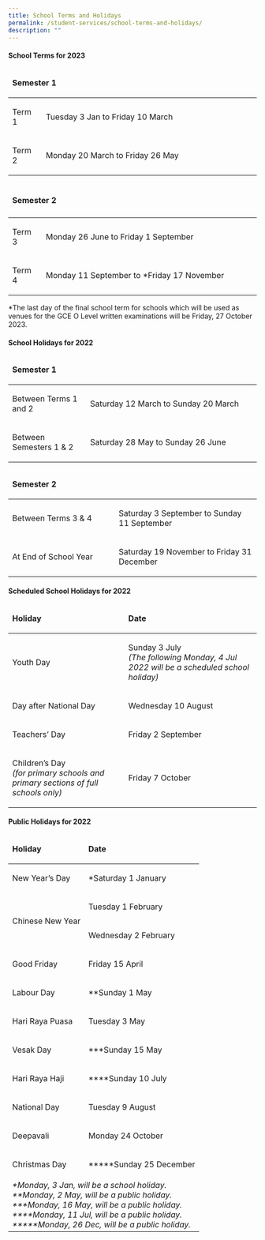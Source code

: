 ```yaml
---
title: School Terms and Holidays
permalink: /student-services/school-terms-and-holidays/
description: ""
---
```

<h4><strong>School Terms for 2023</strong></h4>
<table style="width: 100%;" width="100%">
<thead>
<tr>
<td style="width: 98.8355%;" colspan="2">
<p><strong>Semester 1</strong></p>
</td>
</tr>
</thead>
<tbody>
<tr>
<td style="width: 13.3916%;" width="50">
<p>Term 1</p>
</td>
<td style="width: 85.444%;">
<p>Tuesday 3 Jan to Friday 10 March</p>
</td>
</tr>
<tr>
<td style="width: 13.3916%;" width="50">
<p>Term 2</p>
</td>
<td style="width: 85.444%;">
<p>Monday 20 March to Friday 26 May</p>
</td>
</tr>
</tbody>
</table>
<table style="width: 100%;" width="100%">
<thead>
<tr>
<td style="width: 98.8355%;" colspan="2">
<h4><strong>Semester 2</strong></h4>
</td>
</tr>
</thead>
<tbody>
<tr>
<td style="width: 13.3916%;" width="50">
<p>Term 3</p>
</td>
<td style="width: 85.4439%;">
<p>Monday 26 June to Friday 1 September</p>
</td>
</tr>
<tr>
<td style="width: 13.3916%;" width="50">
<p>Term 4</p>
</td>
<td style="width: 85.4439%;">
<p>Monday 11 September to *Friday 17 November</p>
</td>
</tr>
</tbody>
</table>
<p>*The last day of the final school term for schools which will be used as venues for the GCE O Level written examinations will be Friday, 27 October 2023.</p>
<h4><strong>School Holidays for 2022</strong></h4>
<table style="width: 100%;" width="100%">
<thead>
<tr>
<td style="width: 98.8355%;" colspan="2">
<p><strong>Semester 1</strong></p>
</td>
</tr>
</thead>
<tbody>
<tr>
<td style="width: 31.0044%;" width="200">
<p>Between Terms 1 and 2</p>
</td>
<td style="width: 67.8311%;">
<p>Saturday 12 March to Sunday 20 March</p>
</td>
</tr>
<tr>
<td style="width: 31.0044%;" width="200">
<p>Between Semesters 1 &amp; 2</p>
</td>
<td style="width: 67.8311%;">
<p>Saturday 28 May to Sunday 26 June</p>
</td>
</tr>
</tbody>
</table>
<table width="100%">
<thead>
<tr>
<td colspan="2">
<p><strong>Semester 2</strong></p>
</td>
</tr>
</thead>
<tbody>
<tr>
<td width="200">
<p>Between Terms 3 &amp; 4</p>
</td>
<td>
<p>Saturday 3 September to Sunday 11 September</p>
</td>
</tr>
<tr>
<td width="200">
<p>At End of School Year</p>
</td>
<td>
<p>Saturday 19 November to Friday 31 December</p>
</td>
</tr>
</tbody>
</table>
<h4><strong>Scheduled School Holidays for 2022</strong></h4>
<table width="100%">
<thead>
<tr>
<td>
<p><strong>Holiday</strong></p>
</td>
<td>
<p><strong>Date</strong></p>
</td>
</tr>
</thead>
<tbody>
<tr>
<td>
<p>Youth Day</p>
</td>
<td>
<p>Sunday 3 July<br><em>(The following Monday, 4 Jul 2022 will be a scheduled school holiday)</em></p>
</td>
</tr>
<tr>
<td>
<p>Day after National Day</p>
</td>
<td>
<p>Wednesday 10 August</p>
</td>
</tr>
<tr>
<td>
<p>Teachers’ Day</p>
</td>
<td>
<p>Friday 2 September</p>
</td>
</tr>
<tr>
<td>
<p>Children’s Day<br><em>(for primary schools and primary sections of full schools only)</em></p>
</td>
<td>
<p>Friday 7 October</p>
</td>
</tr>
</tbody>
</table>
<h4><strong>Public Holidays for 2022</strong></h4>
<table width="601">
<thead>
<tr>
<td>
<p><strong>Holiday</strong></p>
</td>
<td>
<p><strong>Date</strong></p>
</td>
</tr>
</thead>
<tbody>
<tr>
<td>
<p>New Year’s Day</p>
</td>
<td>
<p>*Saturday 1 January</p>
</td>
</tr>
<tr>
<td rowspan="2">
<p>Chinese New Year</p>
</td>
<td>
<p>Tuesday 1 February</p>
</td>
</tr>
<tr>
<td>
<p>Wednesday 2 February</p>
</td>
</tr>
<tr>
<td>
<p>Good Friday</p>
</td>
<td>
<p>Friday 15 April</p>
</td>
</tr>
<tr>
<td>
<p>Labour Day</p>
</td>
<td>
<p>**Sunday 1 May</p>
</td>
</tr>
<tr>
<td>
<p>Hari Raya Puasa</p>
</td>
<td>
<p>Tuesday 3 May</p>
</td>
</tr>
<tr>
<td>
<p>Vesak Day</p>
</td>
<td>
<p>***Sunday 15 May</p>
</td>
</tr>
<tr>
<td>
<p>Hari Raya Haji</p>
</td>
<td>
<p>****Sunday 10 July</p>
</td>
</tr>
<tr>
<td>
<p>National Day</p>
</td>
<td>
<p>Tuesday 9 August</p>
</td>
</tr>
<tr>
<td>
<p>Deepavali</p>
</td>
<td>
<p>Monday 24 October</p>
</td>
</tr>
<tr>
<td>
<p>Christmas Day</p>
</td>
<td>
<p>*****Sunday 25 December</p>
</td>
</tr>
<tr>
<td colspan="2"><em>*Monday, 3 Jan, will be a school holiday.<br>**Monday, 2 May, will be a public holiday.<br>***Monday, 16 May, will be a public holiday.<br>****Monday, 11 Jul, will be a public holiday.<br>*****Monday, 26 Dec, will be a public holiday.</em></td>
</tr>
</tbody>
</table>